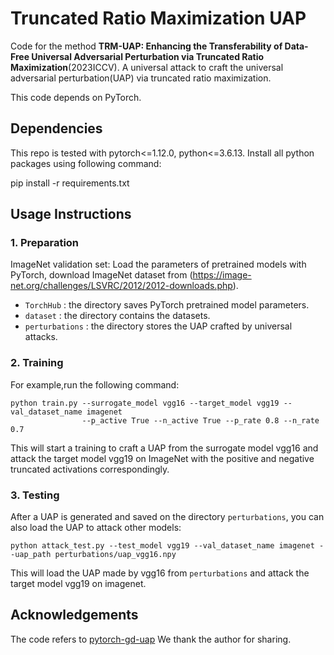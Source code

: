 # Truncated Ratio Maximization UAP
Code for the method **TRM-UAP: Enhancing the Transferability of Data-Free Universal Adversarial Perturbation via Truncated Ratio Maximization**(2023ICCV). A universal attack to craft the universal adversarial perturbation(UAP) via truncated ratio maximization.

This code depends on PyTorch.

## Dependencies

This repo is tested with pytorch<=1.12.0, python<=3.6.13.
Install all python packages using following command:

pip install -r requirements.txt


## Usage Instructions

### 1. Preparation

ImageNet validation set:
   Load the parameters of pretrained models with PyTorch, download ImageNet dataset from (https://image-net.org/challenges/LSVRC/2012/2012-downloads.php).
- `TorchHub` : the directory saves PyTorch pretrained model parameters.
- `dataset` : the directory contains the datasets.
- `perturbations` : the directory stores the UAP crafted by universal attacks. 



### 2. Training

For example,run the following command:

```
python train.py --surrogate_model vgg16 --target_model vgg19 --val_dataset_name imagenet 
                --p_active True --n_active True --p_rate 0.8 --n_rate 0.7
```
This will start a training to craft a UAP from the surrogate model vgg16 and attack the target model vgg19 on ImageNet with the positive and negative truncated activations correspondingly.


### 3. Testing
After a UAP is generated and saved on the directory `perturbations`, you can also load the UAP to attack other models:
```
python attack_test.py --test_model vgg19 --val_dataset_name imagenet --uap_path perturbations/uap_vgg16.npy
```
This will load the UAP made by vgg16 from `perturbations` and attack the target model vgg19 on imagenet.


## Acknowledgements
The code refers to [pytorch-gd-uap](https://github.com/psandovalsegura/pytorch-gd-uap)
We thank the author for sharing.
